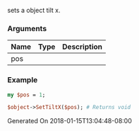 sets a object tilt x.
### Arguments
**Name**|**Type**|**Description**
:---|:---|:---
pos||

### Example

```perl
my $pos = 1;

$object->SetTiltX($pos); # Returns void
```


Generated On 2018-01-15T13:04:48-08:00